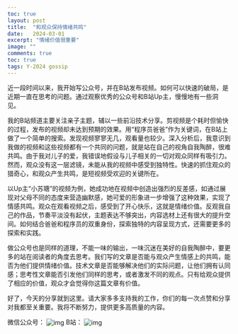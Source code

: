 ```yaml
---
toc: true
layout: post
title:  "和观众保持情绪共鸣"
date:   2024-03-01
excerpt: "情绪价值很重要"
image: ""
comments: true
toc: true
tags: Y-2024 gossip
---
```


近一段时间以来，我开始写公众号，并在B站发布视频。如何可以快速的破局，是近期一直在思考的问题。通过观察优秀的公众号和B站Up主，慢慢地有一些洞见。

我的B站频道主要关注亲子主题，辅以一些前沿技术分享。剪视频是个耗时但愉快的过程，发布的视频却未达到预期的效果。用“程序员爸爸”作为关键词，在B站上做了一个简单的搜索。发现视频寥寥无几，观看量也较少。深入分析后，我意识到我做的视频和这些视频都有一个共同的问题，就是站在自己的视角自我陶醉，很难共鸣。由于我对儿子的爱，我错误地假设与儿子相关的一切对观众同样有吸引力。然而，观众没有这一层滤镜，未能从我的视频中感受到独特性。快速的抓住观众的猎奇心，和观众产生共鸣，是短视频受欢迎的关键所在。

以Up主“小苏瑭”的视频为例，她成功地在视频中创造出强烈的反差感，如通过展现对父母不同的态度来营造幽默感，她可爱的形象进一步增强了这种效果，实现了情感共鸣。观众在观看视频之后，感受到了开心快乐，这就是情绪价值。反观我自己的作品，节奏平淡没有起伏，主题表达不够突出，内容选材上还有很大的提升空间。如何结合爸爸和程序员的双重身份，探索独特的内容呈现方式，还需要更多的探索和实践。

做公众号也是同样的道理，不能一味的输出，一味沉迷在美好的自我陶醉中，要更多的站在阅读者的角度去思考。我们写的文章是否能与观众产生情感上的共鸣，能否为他们提供情绪价值。技术文章是否能够解决他们的实际问题，让他们拥有认同感；思考性文章能否引发他们同样的思考，或者激发不同的观点。只有给观众提供了相应的价值，观众才会觉得你这篇文章有价值。

好了，今天的分享就到这里。请大家多多支持我的工作，你们的每一次点赞和分享对我都至关重要。我将不断努力，提供更多高质量的内容。

微信公众号：
<img src="{{ site.url }}/images/2024-03/qrcode_for_weixin.jpeg"  alt="img" align="center" class="center_img_small" />
B站：
<img src="{{ site.url }}/images/2024-03/bilibili.PNG"  alt="img" align="center" class="center_img_small" />
